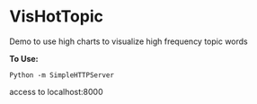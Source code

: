# VisHotTopic
Demo to use high charts to visualize high frequency topic words

**To Use:**

<pre><code>Python -m SimpleHTTPServer</code></pre>

access to localhost:8000
